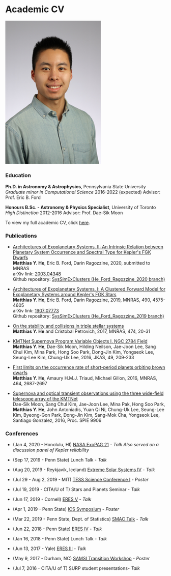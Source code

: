 # Academic CV

<img src="/photos/AAS235_headshot1.JPG" alt="Photo of me taken at AAS 235" width="300"/>  

### Education

**Ph.D. in Astronomy & Astrophysics**, Pennsylvania State University
*Graduate minor in Computational Science*
2016-2022 (expected)
Advisor: Prof. Eric B. Ford

**Honours B.Sc. - Astronomy & Physics Specialist**, University of Toronto
*High Distinction*
2012-2016
Advisor: Prof. Dae-Sik Moon

To view my full academic CV, click [here](./he_matthias_CV.pdf).


### Publications

* [Architectures of Exoplanetary Systems. II: An Intrinsic Relation between Planetary System Occurrence and Spectral Type for Kepler's FGK Dwarfs](https://ui.adsabs.harvard.edu/abs/2020arXiv200304348H/abstract)  
  **Matthias Y. He**, Eric B. Ford, Darin Ragozzine, 2020, submitted to MNRAS  
  arXiv link: [2003.04348](https://arxiv.org/abs/2003.04348)  
  Github repository: [SysSimExClusters (He_Ford_Ragozzine_2020 branch)](https://github.com/hematthi/SysSimExClusters/tree/He_Ford_Ragozzine_2020)

* [Architectures of Exoplanetary Systems. I: A Clustered Forward Model for Exoplanetary Systems around Kepler's FGK Stars](https://ui.adsabs.harvard.edu/abs/2019MNRAS.490.4575H/abstract)  
  **Matthias Y. He**, Eric B. Ford, Darin Ragozzine, 2019, MNRAS, 490, 4575-4605  
  arXiv link: [1907:07773](https://arxiv.org/abs/1907.07773)  
  Github repository: [SysSimExClusters (He_Ford_Ragozzine_2019 branch)](https://github.com/ExoJulia/SysSimExClusters/tree/He_Ford_Ragozzine_2019)

* [On the stability and collisions in triple stellar systems](https://ui.adsabs.harvard.edu/abs/2018MNRAS.474...20H/abstract)  
  **Matthias Y. He** and Cristobal Petrovich, 2017, MNRAS, 474, 20-31

* [KMTNet Supernova Program Variable Objects I. NGC 2784 Field](https://ui.adsabs.harvard.edu/abs/2016JKAS...49..209H/abstract)  
  **Matthias Y. He**, Dae-Sik Moon, Hilding Neilson, Jae-Joon Lee, Sang Chul Kim, Mina Park, Hong Soo Park, Dong-Jin Kim, Yongseok Lee, Seung-Lee Kim, Chung-Uk Lee, 2016, JKAS, 49, 209-233

* [First limits on the occurrence rate of short-period planets orbiting brown dwarfs](https://ui.adsabs.harvard.edu/abs/2017MNRAS.464.2687H/abstract)  
  **Matthias Y. He**, Amaury H.M.J. Triaud, Michael Gillon, 2016, MNRAS, 464, 2687-2697

* [Supernova and optical transient observations using the three wide-field telescope array of the KMTNet](https://www.spiedigitallibrary.org/conference-proceedings-of-spie/9906/1/Supernova-and-optical-transient-observations-using-the-three-wide-field/10.1117/12.2233921.short?SSO=1)  
  Dae-Sik Moon, Sang Chul Kim, Jae-Joon Lee, Mina Pak, Hong Soo Park, **Matthias Y. He**, John Antoniadis, Yuan Qi Ni, Chung-Uk Lee, Seung-Lee Kim, Byeong-Gon Park, Dong-Jin Kim, Sang-Mok Cha, Yongseok Lee, Santiago Gonzalez, 2016, Proc. SPIE 9906


### Conferences

* (Jan 4, 2020 - Honolulu, HI) [NASA ExoPAG 21](https://exoplanets.nasa.gov/exep/events/292/exopag-21/) - *Talk*
  *Also served on a discussion panel of Kepler reliability*

* (Sep 17, 2019 - Penn State) Lunch Talk - *Talk*

* (Aug 20, 2019 - Reykjavik, Iceland) [Extreme Solar Systems IV](https://sites.northwestern.edu/iceland2019/) - *Talk*

* (Jul 29 - Aug 2, 2019 - MIT) [TESS Science Conference I](https://tsc.mit.edu) - *Poster*

* (Jul 19, 2019 - CITA/U of T) Stars and Planets Seminar - *Talk*

* (Jun 17, 2019 - Cornell) [ERES V](http://eres.astro.cornell.edu) - *Talk*

* (Apr 1, 2019 - Penn State) [ICS Symposium](https://ics.psu.edu/news-events/events/ics-symposium-2019-posters/) - *Poster*

* (Mar 22, 2019 - Penn State, Dept. of Statistics) [SMAC Talk](https://science.psu.edu/stat/smac-talks) - *Talk*

* (Jun 22, 2018 - Penn State) [ERES IV](https://sites.psu.edu/eres2018/) - *Talk*

* (Jan 16, 2018 - Penn State) Lunch Talk - *Talk*

* (Jun 13, 2017 - Yale) [ERES III](http://eres-yale.science/2017/) - *Talk*

* (May 9, 2017 - Durham, NC) [SAMSI Transition Workshop](https://www.samsi.info/transition-workshop-2017-8-10-may-2017/) - *Poster*

* (Jul 7, 2016 - CITA/U of T) SURP student presentations- *Talk*
